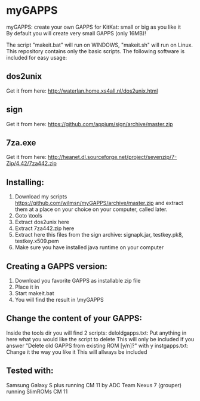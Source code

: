 myGAPPS
=======

myGAPPS: create your own GAPPS for KitKat: small or big as you like it  
By default you will create very small GAPPS (only 16MB)!

The script "makeit.bat" will run on WINDOWS, "makeit.sh" will run on Linux.
This repository contains only the basic scripts.
The following software is included for easy usage:

dos2unix
-------- 
Get it from here: http://waterlan.home.xs4all.nl/dos2unix.html

sign
----
Get it from here: https://github.com/appium/sign/archive/master.zip

7za.exe
-------
Get it from here: http://heanet.dl.sourceforge.net/project/sevenzip/7-Zip/4.42/7za442.zip

Installing:
-----------
1) Download my scripts https://github.com/wilmsn/myGAPPS/archive/master.zip and extract them at a place on your choice on your computer, called <myGAPPS> later.
2) Goto <myGAPPS>\tools
3) Extract dos2unix here
4) Extract 7za442.zip here
5) Extract here this files from the sign archive: signapk.jar, testkey.pk8, testkey.x509.pem
6) Make sure you have installed java runtime on your computer 

Creating a GAPPS version:
-------------------------
1) Download you favorite GAPPS as installable zip file
2) Place it in <myGAPPS>
3) Start makeit.bat
4) You will find the result in <myGAPPS>\myGAPPS

Change the content of your GAPPS:
---------------------------------
Inside the tools dir you will find 2 scripts:
deloldgapps.txt: Put anything in here what you would like the script to delete
This will only be included if you answer "Delete old GAPPS from existing ROM [y/n]?" with y
instgapps.txt: Change it the way you like it
This will allways be included

Tested with:
------------
Samsung Galaxy S plus running CM 11 by ADC Team
Nexus 7 (grouper) running SlimROMs CM 11



